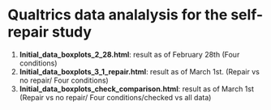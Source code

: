 # Qualtrics data analalysis for the self-repair study
1) __Initial_data_boxplots_2_28.html__: result as of February 28th (Four conditions)
2) __Initial_data_boxplots_3_1_repair.html__: result as of March 1st. (Repair vs no repair/ Four conditions)
3) __Initial_data_boxplots_check_comparison.html__: result as of March 1st (Repair vs no repair/ Four conditions/checked vs all data)
